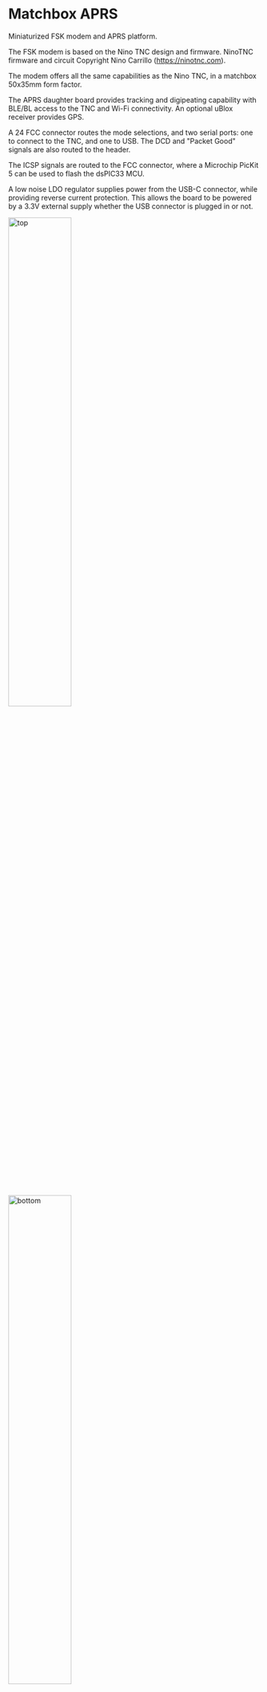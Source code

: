 # Matchbox APRS

Miniaturized FSK modem and APRS platform.

The FSK modem is based on the Nino TNC design and firmware. NinoTNC firmware and circuit Copyright Nino Carrillo (https://ninotnc.com).

The modem offers all the same capabilities as the Nino TNC, in a matchbox 50x35mm form factor.

The APRS daughter board provides tracking and digipeating capability with BLE/BL access to the TNC and Wi-Fi connectivity. An optional uBlox receiver provides GPS.

A 24 FCC connector routes the mode selections, and two serial ports: one to connect to the TNC, and one to USB. The DCD and "Packet Good" signals are also routed to the header.

The ICSP signals are routed to the FCC connector, where a Microchip PicKit 5 can be used to flash the dsPIC33 MCU.

A low noise LDO regulator supplies power from the USB-C connector, while providing reverse current protection. This allows the board to be powered by a 3.3V external supply whether the USB connector is plugged in or not.

<img style="width:50%" alt="top" src="https://github.com/user-attachments/assets/63fa2b39-bfae-494b-a51c-1bb6c17f4b32" />

<img style="width:50%" alt="bottom" src="https://github.com/user-attachments/assets/f0faf837-3248-4b96-ba4d-68ec74348e0a" />

## Features

- Small form factor: 50x35mm
  - 0.8% larger compared the Pico APRS v4 mainboard
  - 37% smaller than the Mobilinkd TNC4 mainboard
  - 63% smaller than the original Nino TNC mainboard
- Mainboard - TNC
  - Low noise regulator with reverse current protection
    - Allows the board to be powered by a 3.3V external supply
    - Regulator can be bypassed if desired via Header 2
    - LDO can operate from as high as 20V  
  - DCD and Packet Good signals are routed to the header
  - USB VBUS routed to the header
  - USB VBUS, USB CC1/CC2 routed to an optional header for optional PD negotiation
    - Up to 3.2A can be drawn from the USB interface with PD
    - Voltages higher than 5V can be negotiated and supplied to an off board regulator
  - Standalone operation
    - Serial interfaces can be connected together using solder pads or small resistors
    - Resistors can be used to configure the digital modes on board if wanted 
  - Small 3.5mm audio jack with TXA/RXA and PPT compatible with either Mobilinkd TNC4 or Digirig
    - Jack type can be set using solder pads or populating small resistors
  - Extensible interconnect system can connect to the TNC and provide additional capabilities via daughter boards
  - All of the 5 LEDs on the Nino TNC are routed to display modem status
- Daughter board - Standalone Digipeater and tracker
  - Linear battery charger can charge a Lipo with up to 1.5A of current
  - The built-in power path automatically switches between the battery power and USB power, while charging the battery when USB power is present
  - A buck-boost convertor supplies +5V to the mainboard regardless of the battery voltage
  - Low noise regulator supplies power to the daughter board independently of the main board
  - Two load switches control the power to the GNSS receiver and mainboard and allow the daughther board to fully turn off both devices programatically
  - An onboard GNSS receiver with built-in antenna provides GPS position data
  -   A small rechargeble battery keep the GNSS receiver warm speeding up the GPS lock
  - The ESP32 based MCU supports Wi-Fi, BL classic and BLE and controls the mainboard and daugther board

## Connectors

### FCC1

| Pin | Label     | Description                                                                  |
|-----|-----------|------------------------------------------------------------------------------|
| 1   | USB VBUS  | USB bus supply                                                               |
| 2   | USB VBUS  | USB bus supply (duplicate pin for higher current or alternate routing)       |
| 3   | USB VBUS  | USB bus supply (duplicate pin for higher current or alternate routing)       |
| 4   | USB VBUS  | USB bus supply (duplicate pin for higher current or alternate routing)       |
| 5   | GND       | Ground                                                                       |
| 6   | GND       | Ground                                                                       |
| 7   | GND       | Ground                                                                       |
| 8   | GND       | Ground                                                                       |
| 9   | RX1       | UART1 receive input to the USB interface                                     |
| 10  | TX1       | UART1 transmit output from the USB interface                                 |
| 11  | RX2       | UART2 receive input to the TNC                                               |
| 12  | TX2       | UART2 transmit output from the TNC                                           |
| 13  | PKT       | Packet received signal                                                       |
| 14  | PGED1/M0  | ICSP data / Programming Data (PGED1) or Mode 0 selection                     |
| 15  | PGEC1/M1  | ICSP clock / Programming Clock (PGEC1) or Mode 1 selection                   |
| 16  | MCLR      | ICSP reset / Master Clear / Reset input for microcontroller                  |
| 17  | M2        | Mode 2 selection                                                             |
| 18  | M3        | Mode 3 selection                                                             |
| 19  | TEST TX   | Test transmit output                                                         |
| 20  | DCD       | Packet data clock detection                                                  |
| 21  | GND       | Ground                                                                       |
| 22  | +3.3V     | +3.3V supply from the LDO; can also be used to power the board               |
| 23  |           | Not connected / reserved                                                     |
| 24  |           | Not connected / reserved                                                     |

### FCC2 (optional)

FCC2 connector is optional if pins 3, 4, 5, 6, 11 and 12 are tied together using the on board resistor footprint

Pins 11 and 12 supplies 5V to the LDO. Higher voltage can also be supplied up to +20V

| Pin | Label     | Description                                                                  |
|-----|-----------|------------------------------------------------------------------------------|
| 1   | USB CC2   | USB PD configuration                                                         |
| 2   | USB CC1   | USB PD configuration                                                         |
| 3   | USB VBUS  | USB bus supply                                                               |
| 4   | USB VBUS  | USB bus supply (duplicate pin for higher current)                            |
| 5   | USB VBUS  | USB bus supply (duplicate pin for higher current)                            |
| 6   | USB VBUS  | USB bus supply (duplicate pin for higher current)                            |
| 7   | GND       | Ground                                                                       |
| 8   | GND       | Ground                                                                       |
| 9   | GND       | Ground                                                                       |
| 10  | GND       | Ground                                                                       |
| 11  | +5V       | LDO +5V supply, typically to be connected to USB VBUS                        |
| 12  | +5V       | LDO +5V supply, typically to be connected to USB VBUS                        |

## LDO

The on board LDO can run from as low as 4V for its maximum rated current of 500mA

Higher voltages can also be supplied to the LDO for up to +20V

The typical board consumption is about 50mA

Because the LDO has reverse current protection, the board can be powered externally from 3.3V, while simultanously powered by the USB-C port

## License

NinoTNC firmware and circuit copyright Nino Carrillo (https://ninotnc.com).

Gerber files copyright Ion Todirel. The gerber files can be used for non commercial purposes. The gerber files can be used by the Nino TNC project creators and contributors for any purpose as long as the following notice is reproduced:

```
matchbox APRS
Copyright (C) 2025 Ion Todirel
```

`libaprs`, `libaprsroute` and `libaprstrack` copyright Ion Todirel under MIT license. 

All the other assets in this repository are in the public domain.



